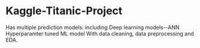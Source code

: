 # Kaggle-Titanic-Project
Has multiple prediction models: including Deep learning models--ANN
Hyperparamter tuned ML model
With data cleaning, data preprocessing and EDA.
